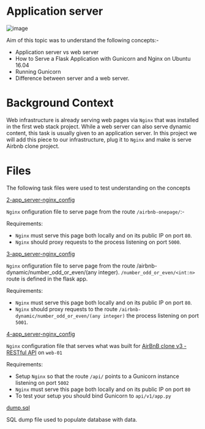 # Application server

![image](https://user-images.githubusercontent.com/44834632/136392310-4920a79f-120e-4d20-affa-dc8b9cced2eb.png)

Aim of this topic was to understand the following concepts:-

* Application server vs web server
* How to Serve a Flask Application with Gunicorn and Nginx on Ubuntu 16.04 
* Running Gunicorn
* Difference between server and a web server.

# Background Context

Web infrastructure is already serving web pages via `Nginx` that was installed in the first web stack project. While a web server can also serve dynamic content, this task is usually given to an application server. In this project we will add this piece to our infrastructure, plug it to `Nginx` and make is serve Airbnb clone project.

# Files

The following task files were used to test understanding on the concepts

[2-app_server-nginx_config](./2-app_server-nginx_config)

`Nginx` onfiguration file to serve page from the route `/airbnb-onepage/`:-

Requirements:

* `Nginx` must serve this page both locally and on its public IP on port `80`.
* `Nginx` should proxy requests to the process listening on port `5000`.

[3-app_server-nginx_config](./3-app_server-nginx_config)

`Nginx` onfiguration file to serve page from the route /airbnb-dynamic/number_odd_or_even/(any integer). `/number_odd_or_even/<int:n>` route is defined in the flask app.

Requirements:

* `Nginx` must serve this page both locally and on its public IP on port `80`.
* `Nginx` should proxy requests to the route `/airbnb-dynamic/number_odd_or_even/(any integer)` the process listening on port `5001`.

[4-app_server-nginx_config](./4-app_server-nginx_config)

`Nginx` configuration file that serves what was built for [AirBnB clone v3 - RESTful API](https://github.com/candiepih/AirBnB_clone_v3) on `web-01`

Requirements:

* Setup `Nginx` so that the route `/api/` points to a Gunicorn instance listening on port `5002`
* `Nginx` must serve this page both locally and on its public IP on port `80`
* To test your setup you should bind Gunicorn to `api/v1/app.py`

[dump.sql](./dump.sql)

SQL dump file used to populate database with data.
